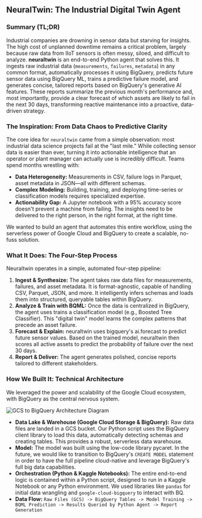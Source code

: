 ## NeuralTwin: The Industrial Digital Twin Agent

### **Summary (TL;DR)**

Industrial companies are drowning in sensor data but starving for insights. The high cost of unplanned downtime remains a critical problem, largely because raw data from IIoT sensors is often messy, siloed, and difficult to analyze. **neuraltwin** is an end-to-end Python agent that solves this. It ingests raw industrial data (`measurements`, `failures`, `metadata`) in any common format, automatically processes it using BigQuery, predicts future sensor data using BigQuery ML, trains a predictive failure model, and generates concise, tailored reports based on BigQuery's generative AI features. These reports summarize the previous month's performance and, most importantly, provide a clear forecast of which assets are likely to fail in the next 30 days, transforming reactive maintenance into a proactive, data-driven strategy.

### **The Inspiration: From Data Chaos to Predictive Clarity**

The core idea for `neuraltwin` came from a simple observation: most industrial data science projects fail at the "last mile." While collecting sensor data is easier than ever, turning it into actionable intelligence that an operator or plant manager can actually use is incredibly difficult. Teams spend months wrestling with:
*   **Data Heterogeneity:** Measurements in CSV, failure logs in Parquet, asset metadata in JSON—all with different schemas.
*   **Complex Modeling:** Building, training, and deploying time-series or classification models requires specialized expertise.
*   **Actionability Gap:** A Jupyter notebook with a 95% accuracy score doesn't prevent a machine from failing. The insights need to be delivered to the right person, in the right format, at the right time.

We wanted to build an agent that automates this entire workflow, using the serverless power of Google Cloud and BigQuery to create a scalable, no-fuss solution.

### **What It Does: The Four-Step Process**

Neuraltwin operates in a simple, automated four-step pipeline:

1.  **Ingest & Synthesize:** The agent takes raw data files for measurements, failures, and asset metadata. It is format-agnostic, capable of handling CSV, Parquet, JSON, and more. It intelligently infers schemas and loads them into structured, queryable tables within BigQuery.
2.  **Analyze & Train with BQML:** Once the data is centralized in BigQuery, the agent uses trains a classification model (e.g., Boosted Tree Classifier). This "digital twin" model learns the complex patterns that precede an asset failure.
3.  **Forecast & Explain:** neuraltwin uses bigquery's ai.forecast to predict future sensor values. Based on the trained model, neuraltwin then scores all active assets to predict the probability of failure over the next 30 days.
4.  **Report & Deliver:** The agent generates polished, concise reports tailored to different stakeholders.

### **How We Built It: Technical Architecture**

We leveraged the power and scalability of the Google Cloud ecosystem, with BigQuery as the central nervous system.

![GCS to BigQuery Architecture Diagram](docs/gcs_to_bigquery.png)

*   **Data Lake & Warehouse (Google Cloud Storage & BigQuery):** Raw data files are landed in a GCS bucket. Our Python script uses the BigQuery client library to load this data, automatically detecting schemas and creating tables. This provides a robust, serverless data warehouse.
*   **Model:** The model was built using the low-code library pycaret. In the future, we would like to transition to BigQuery's  `CREATE MODEL` statement in order to have the full pipeline cloud-native and leverage BigQuery's full big data capabilities.
*   **Orchestration (Python & Kaggle Notebooks):** The entire end-to-end logic is contained within a Python script, designed to run in a Kaggle Notebook or any Python environment. We used libraries like `pandas` for initial data wrangling and `google-cloud-bigquery` to interact with BQ.
*   **Data Flow:**
    `Raw Files (GCS) -> BigQuery Tables -> Model Training -> BQML Prediction -> Results Queried by Python Agent -> Report Generation`

    